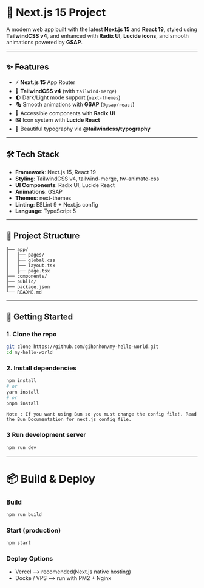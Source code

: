 # 🚀 Next.js 15 Project

A modern web app built with the latest **Next.js 15** and **React 19**, styled using **TailwindCSS v4**, and enhanced with **Radix UI**, **Lucide icons**, and smooth animations powered by **GSAP**.

---

## ✨ Features

- ⚡️ **Next.js 15** App Router
- 🎨 **TailwindCSS v4** (with `tailwind-merge`)
- 🌓 Dark/Light mode support (`next-themes`)
- 🎭 Smooth animations with **GSAP** (`@gsap/react`)
- 🧩 Accessible components with **Radix UI**
- 🖼 Icon system with **Lucide React**
- 📖 Beautiful typography via **@tailwindcss/typography**

---

## 🛠 Tech Stack

- **Framework**: Next.js 15, React 19
- **Styling**: TailwindCSS v4, tailwind-merge, tw-animate-css
- **UI Components**: Radix UI, Lucide React
- **Animations**: GSAP
- **Themes**: next-themes
- **Linting**: ESLint 9 + Next.js config
- **Language**: TypeScript 5

---

## 📂 Project Structure

```
├── app/
│   ├── pages/
│   ├── global.css
│   ├── layout.tsx
│   ├── page.tsx
├── components/
├── public/
├── package.json
└── README.md
```

---

## 🚀 Getting Started

### 1. Clone the repo

```bash
git clone https://github.com/gihonhon/my-hello-world.git
cd my-hello-world
```

### 2. Install dependencies

```bash
npm install
# or
yarn install
# or
pnpm install
```

```
Note : If you want using Bun so you must change the config file!. Read the Bun Documentation for next.js config file.
```

### 3 Run development server

```bash
npm run dev
```

---

# 📦 Build & Deploy

### Build

```bash
npm run build
```

### Start (production)

```bash
npm start
```

### Deploy Options

- Vercel --> recomended(Next.js native hosting)
- Docke / VPS --> run with PM2 + Nginx

